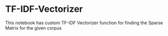 # TF-IDF-Vectorizer
This notebook has custom TF-IDF Vectorizer function for finding the Sparse Matrix for the given corpus
